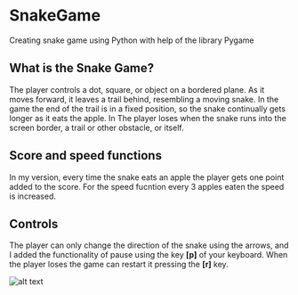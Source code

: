 # SnakeGame
Creating snake game using Python with help of the library Pygame

## What is the Snake Game?
The player controls a dot, square, or object on a bordered plane. As it moves forward, it leaves a trail behind, resembling a moving snake. In the game the end of the trail is in a fixed position, so the snake continually gets longer as it eats the apple. In The player loses when the snake runs into the screen border, a trail or other obstacle, or itself. 

## Score and speed functions
In my version, every time the snake eats an apple the player gets one point added to the score. For the speed fucntion every 3 apples eaten the speed is increased.

## Controls
The player can only change the direction of the snake using the arrows, and I added the functionality of pause using the key **[p]** of your keyboard. When the player loses the game can restart it pressing the **[r]** key.

![alt text](http://url/to/img.png)
